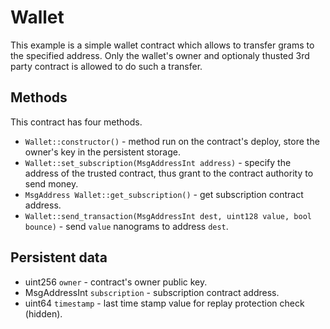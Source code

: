 # Wallet

This example is a simple wallet contract which allows to transfer grams to the specified address. Only the wallet's owner and optionaly thusted 3rd party contract is allowed to do such a transfer.

## Methods
This contract has four methods.
* `Wallet::constructor()` - method run on the contract's deploy, store the owner's key in the persistent storage.
* `Wallet::set_subscription(MsgAddressInt address)` - specify the address of the trusted contract, thus grant to the contract authority to send money.
* `MsgAddress Wallet::get_subscription()` - get subscription contract address.
* `Wallet::send_transaction(MsgAddressInt dest, uint128 value, bool bounce)` - send `value` nanograms to address `dest`.

## Persistent data
* uint256 `owner` - contract's owner public key.
* MsgAddressInt `subscription` - subscription contract address.
* uint64 `timestamp` - last time stamp value for replay protection check (hidden).
